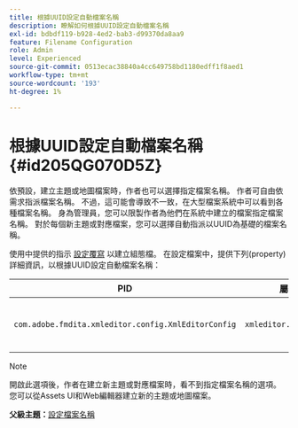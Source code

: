 ```yaml
---
title: 根據UUID設定自動檔案名稱
description: 瞭解如何根據UUID設定自動檔案名稱
exl-id: bdbdf119-b928-4ed2-bab3-d99370da8aa9
feature: Filename Configuration
role: Admin
level: Experienced
source-git-commit: 0513ecac38840a4cc649758bd1180edff1f8aed1
workflow-type: tm+mt
source-wordcount: '193'
ht-degree: 1%

---
```


# 根據UUID設定自動檔案名稱 {#id205QG070D5Z}

依預設，建立主題或地圖檔案時，作者也可以選擇指定檔案名稱。 作者可自由依需求指派檔案名稱。 不過，這可能會導致不一致，在大型檔案系統中可以看到各種檔案名稱。 身為管理員，您可以限製作者為他們在系統中建立的檔案指定檔案名稱。 對於每個新主題或對應檔案，您可以選擇自動指派以UUID為基礎的檔案名稱。

使用中提供的指示 [設定覆寫](download-install-additional-config-override.md#) 以建立組態檔。 在設定檔案中，提供下列\(property\)詳細資訊，以根據UUID設定自動檔案名稱：

| PID | 屬性索引鍵 | 屬性值 |
|---|------------|--------------|
| `com.adobe.fmdita.xmleditor.config.XmlEditorConfig` | `xmleditor.uniquefilenames` | 布林值\(true/false\)。<br> **預設值**： false |

>[!NOTE]
>
> 開啟此選項後，作者在建立新主題或對應檔案時，看不到指定檔案名稱的選項。 您可以從Assets UI和Web編輯器建立新的主題或地圖檔案。

**父級主題：**[&#x200B;設定檔案名稱](conf-file-names.md)
